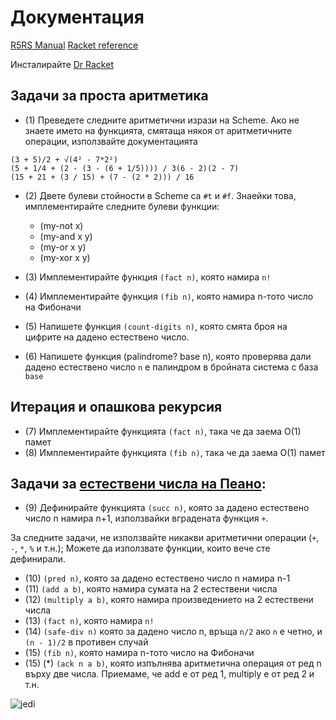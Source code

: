 # Документация
[R5RS Manual](https://schemers.org/Documents/Standards/R5RS/HTML/)
[Racket reference](https://docs.racket-lang.org/reference/)

Инсталирайте [Dr Racket](https://racket-lang.org/)

## Задачи за проста аритметика

- (1) Преведете следните аритметични изрази на Scheme. Ако не знаете името
на функцията, смятаща някоя от аритметичните операции, използвайте
документацията
```
(3 + 5)/2 + √(4² - 7*2²)
(5 + 1/4 + (2 - (3 - (6 + 1/5)))) / 3(6 - 2)(2 - 7)
(15 + 21 + (3 / 15) + (7 - (2 * 2))) / 16
```

- (2) Двете булеви стойности в Scheme са `#t` и `#f`. Знаейки това, имплементирайте следните
булеви функции:
    - (my-not x)
    - (my-and x y)
    - (my-or x y)
    - (my-xor x y)

- (3) Имплементирайте функция `(fact n)`, която намира `n!`
- (4) Имплементирайте функция `(fib n)`, която намира n-тото число на Фибоначи
- (5) Напишете функция `(count-digits n)`, която смята броя на цифрите на дадено естествено число.
- (6) Напишете функция (palindrome? base n), която проверява дали дадено естествено число `n` е палиндром в бройната система с база `base`

## Итерация и опашкова рекурсия
- (7) Имплементирайте функцията `(fact n)`, така че да заема O(1) памет
- (8) Имплементирайте функцията `(fib n)`, така че да заема O(1) памет

## Задачи за [естествени числа на Пеано](https://en.wikipedia.org/wiki/Peano_axioms):
- (9) Дефинирайте функцията `(succ n)`, която за дадено естествено число n намира n+1, използвайки вградената функция `+`.

За следните задачи, не използвайте никакви аритметични операции (`+`, `-`, `*`, `%` и т.н.); Можете да използвате функции, които вече сте дефинирали.
- (10) `(pred n)`, която за дадено естествено число n намира n-1
- (11) `(add a b)`, която намира сумата на 2 естествени числа
- (12) `(multiply a b)`, която намира произведението на 2 естествени числа
- (13) `(fact n)`, която намира `n!`
- (14) `(safe-div n)` която за дадено число n, връща `n/2` ако `n` е четно, и `(n - 1)/2` в противен случай
- (15) `(fib n)`, която намира n-тото число на Фибоначи
- (15) (*) `(ack n a b)`, която изпълнява аритметична операция от ред n върху две числа. Приемаме, че add e от ред 1, multiply е от ред 2 и т.н.

![jedi](https://imgs.xkcd.com/comics/lisp_cycles.png)
